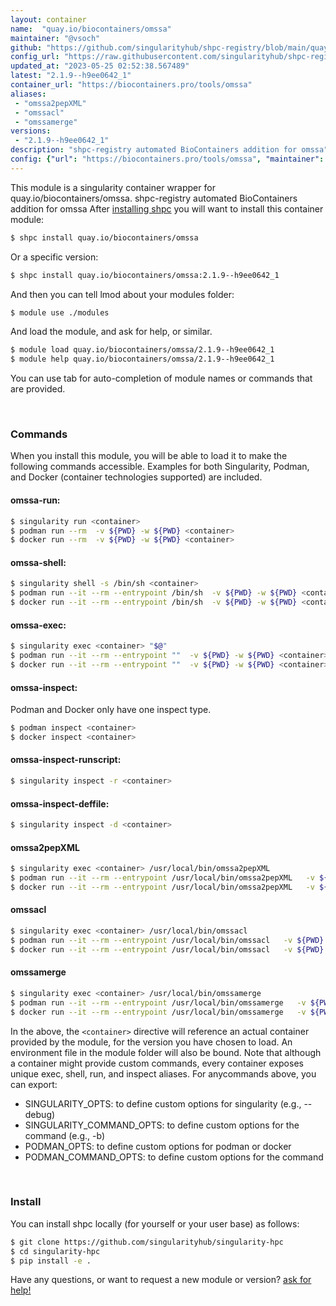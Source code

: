 ```yaml
---
layout: container
name:  "quay.io/biocontainers/omssa"
maintainer: "@vsoch"
github: "https://github.com/singularityhub/shpc-registry/blob/main/quay.io/biocontainers/omssa/container.yaml"
config_url: "https://raw.githubusercontent.com/singularityhub/shpc-registry/main/quay.io/biocontainers/omssa/container.yaml"
updated_at: "2023-05-25 02:52:38.567489"
latest: "2.1.9--h9ee0642_1"
container_url: "https://biocontainers.pro/tools/omssa"
aliases:
 - "omssa2pepXML"
 - "omssacl"
 - "omssamerge"
versions:
 - "2.1.9--h9ee0642_1"
description: "shpc-registry automated BioContainers addition for omssa"
config: {"url": "https://biocontainers.pro/tools/omssa", "maintainer": "@vsoch", "description": "shpc-registry automated BioContainers addition for omssa", "latest": {"2.1.9--h9ee0642_1": "sha256:d8f488ad6728a19175e1612e10b3762054d08062670a67548de1d758f129c96e"}, "tags": {"2.1.9--h9ee0642_1": "sha256:d8f488ad6728a19175e1612e10b3762054d08062670a67548de1d758f129c96e"}, "docker": "quay.io/biocontainers/omssa", "aliases": {"omssa2pepXML": "/usr/local/bin/omssa2pepXML", "omssacl": "/usr/local/bin/omssacl", "omssamerge": "/usr/local/bin/omssamerge"}}
---
```


This module is a singularity container wrapper for quay.io/biocontainers/omssa.
shpc-registry automated BioContainers addition for omssa
After [installing shpc](#install) you will want to install this container module:


```bash
$ shpc install quay.io/biocontainers/omssa
```

Or a specific version:

```bash
$ shpc install quay.io/biocontainers/omssa:2.1.9--h9ee0642_1
```

And then you can tell lmod about your modules folder:

```bash
$ module use ./modules
```

And load the module, and ask for help, or similar.

```bash
$ module load quay.io/biocontainers/omssa/2.1.9--h9ee0642_1
$ module help quay.io/biocontainers/omssa/2.1.9--h9ee0642_1
```

You can use tab for auto-completion of module names or commands that are provided.

<br>

### Commands

When you install this module, you will be able to load it to make the following commands accessible.
Examples for both Singularity, Podman, and Docker (container technologies supported) are included.

#### omssa-run:

```bash
$ singularity run <container>
$ podman run --rm  -v ${PWD} -w ${PWD} <container>
$ docker run --rm  -v ${PWD} -w ${PWD} <container>
```

#### omssa-shell:

```bash
$ singularity shell -s /bin/sh <container>
$ podman run --it --rm --entrypoint /bin/sh  -v ${PWD} -w ${PWD} <container>
$ docker run --it --rm --entrypoint /bin/sh  -v ${PWD} -w ${PWD} <container>
```

#### omssa-exec:

```bash
$ singularity exec <container> "$@"
$ podman run --it --rm --entrypoint ""  -v ${PWD} -w ${PWD} <container> "$@"
$ docker run --it --rm --entrypoint ""  -v ${PWD} -w ${PWD} <container> "$@"
```

#### omssa-inspect:

Podman and Docker only have one inspect type.

```bash
$ podman inspect <container>
$ docker inspect <container>
```

#### omssa-inspect-runscript:

```bash
$ singularity inspect -r <container>
```

#### omssa-inspect-deffile:

```bash
$ singularity inspect -d <container>
```


#### omssa2pepXML

```bash
$ singularity exec <container> /usr/local/bin/omssa2pepXML
$ podman run --it --rm --entrypoint /usr/local/bin/omssa2pepXML   -v ${PWD} -w ${PWD} <container> -c " $@"
$ docker run --it --rm --entrypoint /usr/local/bin/omssa2pepXML   -v ${PWD} -w ${PWD} <container> -c " $@"
```


#### omssacl

```bash
$ singularity exec <container> /usr/local/bin/omssacl
$ podman run --it --rm --entrypoint /usr/local/bin/omssacl   -v ${PWD} -w ${PWD} <container> -c " $@"
$ docker run --it --rm --entrypoint /usr/local/bin/omssacl   -v ${PWD} -w ${PWD} <container> -c " $@"
```


#### omssamerge

```bash
$ singularity exec <container> /usr/local/bin/omssamerge
$ podman run --it --rm --entrypoint /usr/local/bin/omssamerge   -v ${PWD} -w ${PWD} <container> -c " $@"
$ docker run --it --rm --entrypoint /usr/local/bin/omssamerge   -v ${PWD} -w ${PWD} <container> -c " $@"
```



In the above, the `<container>` directive will reference an actual container provided
by the module, for the version you have chosen to load. An environment file in the
module folder will also be bound. Note that although a container
might provide custom commands, every container exposes unique exec, shell, run, and
inspect aliases. For anycommands above, you can export:

 - SINGULARITY_OPTS: to define custom options for singularity (e.g., --debug)
 - SINGULARITY_COMMAND_OPTS: to define custom options for the command (e.g., -b)
 - PODMAN_OPTS: to define custom options for podman or docker
 - PODMAN_COMMAND_OPTS: to define custom options for the command

<br>

### Install

You can install shpc locally (for yourself or your user base) as follows:

```bash
$ git clone https://github.com/singularityhub/singularity-hpc
$ cd singularity-hpc
$ pip install -e .
```

Have any questions, or want to request a new module or version? [ask for help!](https://github.com/singularityhub/singularity-hpc/issues)